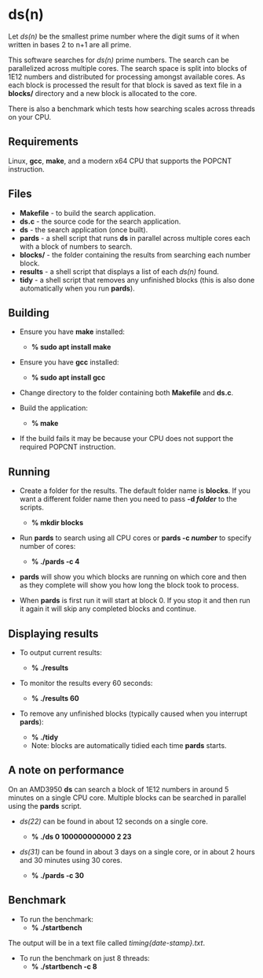 # ds(n)
Let *ds(n)* be the smallest prime number where the digit sums of it when written in bases 2 to n+1 are all prime.

This software searches for *ds(n)* prime numbers. The search can be parallelized across multiple cores.
The search space is split into blocks of 1E12 numbers and distributed for processing amongst available cores.
As each block is processed the result for that block is saved as text file in a **blocks/** directory and a new block is allocated to the core.

There is also a benchmark which tests how searching scales across threads on your CPU.


## Requirements
Linux, **gcc**, **make**, and a modern x64 CPU that supports the POPCNT instruction.


## Files
* **Makefile** - to build the search application.
* **ds.c**     - the source code for the search application.
* **ds**       - the search application (once built).
* **pards**    - a shell script that runs **ds** in parallel across multiple cores each with a block of numbers to search.
* **blocks/**  - the folder containing the results from searching each number block.
* **results**  - a shell script that displays a list of each *ds(n)* found.
* **tidy**     - a shell script that removes any unfinished blocks (this is also done automatically when you run **pards**).


## Building
* Ensure you have **make** installed: 
  * **% sudo apt install make**

* Ensure you have **gcc** installed:
  * **% sudo apt install gcc**

* Change directory to the folder containing both **Makefile** and **ds.c**.

* Build the application:
  * **% make**

* If the build fails it may be because your CPU does not support the required POPCNT instruction.


## Running
* Create a folder for the results. The default folder name is **blocks**. If you want a different folder name then you need to pass **-d _folder_** to the scripts.
  * **% mkdir blocks**

* Run **pards** to search using all CPU cores or **pards -c _number_** to specify number of cores:
  * **% ./pards -c 4**

* **pards** will show you which blocks are running on which core and then as they complete will show you how long the block took to process.

* When **pards** is first run it will start at block 0. If you stop it and then run it again it will skip any completed blocks and continue.


## Displaying results
* To output current results:
  * **% ./results**

* To monitor the results every 60 seconds:
  * **% ./results 60**

* To remove any unfinished blocks (typically caused when you interrupt **pards**):
  * **% ./tidy**
  * Note: blocks are automatically tidied each time **pards** starts.


## A note on performance
On an AMD3950 **ds** can search a block of 1E12 numbers in around 5 minutes on a single CPU core. Multiple blocks can be searched in parallel using the **pards** script.

* *ds(22)* can be found in about 12 seconds on a single core.
  * **% ./ds 0 100000000000 2 23**

* *ds(31)* can be found in about 3 days on a single core, or in about 2 hours and 30 minutes using 30 cores.
  * **% ./pards -c 30**


## Benchmark
* To run the benchmark:
  * **% ./startbench**

The output will be in a text file called *timing{date-stamp}.txt*.

* To run the benchmark on just 8 threads:
  * **% ./startbench -c 8**

